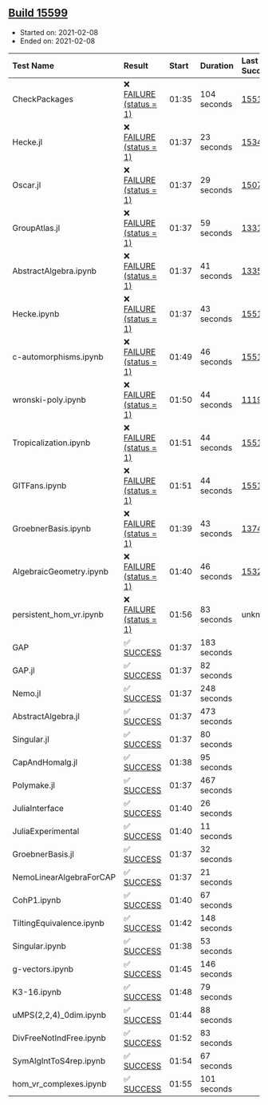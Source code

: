 ## [Build 15599](https://oscarci.mathematik.uni-kl.de/job/oscar/15599/)

* Started on: 2021-02-08
* Ended on: 2021-02-08

| Test Name    | Result | Start | Duration | Last Success | First Failure |
|:-------------|:-------|:------|:---------|:-------------|:--------------|
| CheckPackages | ❌ [FAILURE (status = 1)](https://oscarci.mathematik.uni-kl.de/job/oscar/15599/artifact/logs/build-15599/CheckPackages.log) | 01:35 | 104 seconds | [15514](https://oscarci.mathematik.uni-kl.de/job/oscar/15514/) | [15515](https://oscarci.mathematik.uni-kl.de/job/oscar/15515/) |
| Hecke.jl | ❌ [FAILURE (status = 1)](https://oscarci.mathematik.uni-kl.de/job/oscar/15599/artifact/logs/build-15599/Hecke.jl.log) | 01:37 | 23 seconds | [15344](https://oscarci.mathematik.uni-kl.de/job/oscar/15344/) | [15348](https://oscarci.mathematik.uni-kl.de/job/oscar/15348/) |
| Oscar.jl | ❌ [FAILURE (status = 1)](https://oscarci.mathematik.uni-kl.de/job/oscar/15599/artifact/logs/build-15599/Oscar.jl.log) | 01:37 | 29 seconds | [15079](https://oscarci.mathematik.uni-kl.de/job/oscar/15079/) | [15080](https://oscarci.mathematik.uni-kl.de/job/oscar/15080/) |
| GroupAtlas.jl | ❌ [FAILURE (status = 1)](https://oscarci.mathematik.uni-kl.de/job/oscar/15599/artifact/logs/build-15599/GroupAtlas.jl.log) | 01:37 | 59 seconds | [13311](https://oscarci.mathematik.uni-kl.de/job/oscar/13311/) | [13312](https://oscarci.mathematik.uni-kl.de/job/oscar/13312/) |
| AbstractAlgebra.ipynb | ❌ [FAILURE (status = 1)](https://oscarci.mathematik.uni-kl.de/job/oscar/15599/artifact/logs/build-15599/AbstractAlgebra.ipynb.log) | 01:37 | 41 seconds | [13355](https://oscarci.mathematik.uni-kl.de/job/oscar/13355/) | [13356](https://oscarci.mathematik.uni-kl.de/job/oscar/13356/) |
| Hecke.ipynb | ❌ [FAILURE (status = 1)](https://oscarci.mathematik.uni-kl.de/job/oscar/15599/artifact/logs/build-15599/Hecke.ipynb.log) | 01:37 | 43 seconds | [15514](https://oscarci.mathematik.uni-kl.de/job/oscar/15514/) | [15515](https://oscarci.mathematik.uni-kl.de/job/oscar/15515/) |
| c-automorphisms.ipynb | ❌ [FAILURE (status = 1)](https://oscarci.mathematik.uni-kl.de/job/oscar/15599/artifact/logs/build-15599/c-automorphisms.ipynb.log) | 01:49 | 46 seconds | [15514](https://oscarci.mathematik.uni-kl.de/job/oscar/15514/) | [15515](https://oscarci.mathematik.uni-kl.de/job/oscar/15515/) |
| wronski-poly.ipynb | ❌ [FAILURE (status = 1)](https://oscarci.mathematik.uni-kl.de/job/oscar/15599/artifact/logs/build-15599/wronski-poly.ipynb.log) | 01:50 | 44 seconds | [11192](https://oscarci.mathematik.uni-kl.de/job/oscar/11192/) | [11193](https://oscarci.mathematik.uni-kl.de/job/oscar/11193/) |
| Tropicalization.ipynb | ❌ [FAILURE (status = 1)](https://oscarci.mathematik.uni-kl.de/job/oscar/15599/artifact/logs/build-15599/Tropicalization.ipynb.log) | 01:51 | 44 seconds | [15514](https://oscarci.mathematik.uni-kl.de/job/oscar/15514/) | [15515](https://oscarci.mathematik.uni-kl.de/job/oscar/15515/) |
| GITFans.ipynb | ❌ [FAILURE (status = 1)](https://oscarci.mathematik.uni-kl.de/job/oscar/15599/artifact/logs/build-15599/GITFans.ipynb.log) | 01:51 | 44 seconds | [15514](https://oscarci.mathematik.uni-kl.de/job/oscar/15514/) | [15515](https://oscarci.mathematik.uni-kl.de/job/oscar/15515/) |
| GroebnerBasis.ipynb | ❌ [FAILURE (status = 1)](https://oscarci.mathematik.uni-kl.de/job/oscar/15599/artifact/logs/build-15599/GroebnerBasis.ipynb.log) | 01:39 | 43 seconds | [13748](https://oscarci.mathematik.uni-kl.de/job/oscar/13748/) | [13749](https://oscarci.mathematik.uni-kl.de/job/oscar/13749/) |
| AlgebraicGeometry.ipynb | ❌ [FAILURE (status = 1)](https://oscarci.mathematik.uni-kl.de/job/oscar/15599/artifact/logs/build-15599/AlgebraicGeometry.ipynb.log) | 01:40 | 46 seconds | [15322](https://oscarci.mathematik.uni-kl.de/job/oscar/15322/) | [15323](https://oscarci.mathematik.uni-kl.de/job/oscar/15323/) |
| persistent_hom_vr.ipynb | ❌ [FAILURE (status = 1)](https://oscarci.mathematik.uni-kl.de/job/oscar/15599/artifact/logs/build-15599/persistent_hom_vr.ipynb.log) | 01:56 | 83 seconds | unknown | unknown |
| GAP | ✅ [SUCCESS](https://oscarci.mathematik.uni-kl.de/job/oscar/15599/artifact/logs/build-15599/GAP.log) | 01:37 | 183 seconds |  |  |
| GAP.jl | ✅ [SUCCESS](https://oscarci.mathematik.uni-kl.de/job/oscar/15599/artifact/logs/build-15599/GAP.jl.log) | 01:37 | 82 seconds |  |  |
| Nemo.jl | ✅ [SUCCESS](https://oscarci.mathematik.uni-kl.de/job/oscar/15599/artifact/logs/build-15599/Nemo.jl.log) | 01:37 | 248 seconds |  |  |
| AbstractAlgebra.jl | ✅ [SUCCESS](https://oscarci.mathematik.uni-kl.de/job/oscar/15599/artifact/logs/build-15599/AbstractAlgebra.jl.log) | 01:37 | 473 seconds |  |  |
| Singular.jl | ✅ [SUCCESS](https://oscarci.mathematik.uni-kl.de/job/oscar/15599/artifact/logs/build-15599/Singular.jl.log) | 01:37 | 80 seconds |  |  |
| CapAndHomalg.jl | ✅ [SUCCESS](https://oscarci.mathematik.uni-kl.de/job/oscar/15599/artifact/logs/build-15599/CapAndHomalg.jl.log) | 01:38 | 95 seconds |  |  |
| Polymake.jl | ✅ [SUCCESS](https://oscarci.mathematik.uni-kl.de/job/oscar/15599/artifact/logs/build-15599/Polymake.jl.log) | 01:37 | 467 seconds |  |  |
| JuliaInterface | ✅ [SUCCESS](https://oscarci.mathematik.uni-kl.de/job/oscar/15599/artifact/logs/build-15599/JuliaInterface.log) | 01:40 | 26 seconds |  |  |
| JuliaExperimental | ✅ [SUCCESS](https://oscarci.mathematik.uni-kl.de/job/oscar/15599/artifact/logs/build-15599/JuliaExperimental.log) | 01:40 | 11 seconds |  |  |
| GroebnerBasis.jl | ✅ [SUCCESS](https://oscarci.mathematik.uni-kl.de/job/oscar/15599/artifact/logs/build-15599/GroebnerBasis.jl.log) | 01:37 | 32 seconds |  |  |
| NemoLinearAlgebraForCAP | ✅ [SUCCESS](https://oscarci.mathematik.uni-kl.de/job/oscar/15599/artifact/logs/build-15599/NemoLinearAlgebraForCAP.log) | 01:37 | 21 seconds |  |  |
| CohP1.ipynb | ✅ [SUCCESS](https://oscarci.mathematik.uni-kl.de/job/oscar/15599/artifact/logs/build-15599/CohP1.ipynb.log) | 01:40 | 67 seconds |  |  |
| TiltingEquivalence.ipynb | ✅ [SUCCESS](https://oscarci.mathematik.uni-kl.de/job/oscar/15599/artifact/logs/build-15599/TiltingEquivalence.ipynb.log) | 01:42 | 148 seconds |  |  |
| Singular.ipynb | ✅ [SUCCESS](https://oscarci.mathematik.uni-kl.de/job/oscar/15599/artifact/logs/build-15599/Singular.ipynb.log) | 01:38 | 53 seconds |  |  |
| g-vectors.ipynb | ✅ [SUCCESS](https://oscarci.mathematik.uni-kl.de/job/oscar/15599/artifact/logs/build-15599/g-vectors.ipynb.log) | 01:45 | 146 seconds |  |  |
| K3-16.ipynb | ✅ [SUCCESS](https://oscarci.mathematik.uni-kl.de/job/oscar/15599/artifact/logs/build-15599/K3-16.ipynb.log) | 01:48 | 79 seconds |  |  |
| uMPS(2,2,4)_0dim.ipynb | ✅ [SUCCESS](https://oscarci.mathematik.uni-kl.de/job/oscar/15599/artifact/logs/build-15599/uMPS-2-2-4-_0dim.ipynb.log) | 01:44 | 88 seconds |  |  |
| DivFreeNotIndFree.ipynb | ✅ [SUCCESS](https://oscarci.mathematik.uni-kl.de/job/oscar/15599/artifact/logs/build-15599/DivFreeNotIndFree.ipynb.log) | 01:52 | 83 seconds |  |  |
| SymAlgIntToS4rep.ipynb | ✅ [SUCCESS](https://oscarci.mathematik.uni-kl.de/job/oscar/15599/artifact/logs/build-15599/SymAlgIntToS4rep.ipynb.log) | 01:54 | 67 seconds |  |  |
| hom_vr_complexes.ipynb | ✅ [SUCCESS](https://oscarci.mathematik.uni-kl.de/job/oscar/15599/artifact/logs/build-15599/hom_vr_complexes.ipynb.log) | 01:55 | 101 seconds |  |  |
